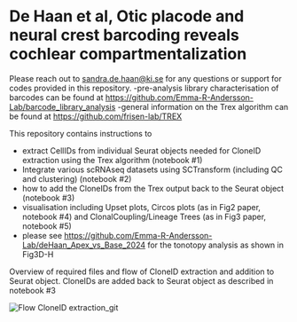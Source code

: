 # De Haan et al, Otic placode and neural crest barcoding reveals cochlear compartmentalization 
Please reach out to sandra.de.haan@ki.se for any questions or support for codes provided in this repository. 
-pre-analysis library characterisation of barcodes can be found at https://github.com/Emma-R-Andersson-Lab/barcode_library_analysis 
-general information on the Trex algorithm can be found at https://github.com/frisen-lab/TREX


This repository contains instructions to 
- extract CellIDs from individual Seurat objects needed for CloneID extraction using the Trex algorithm (notebook #1)
- Integrate various scRNAseq datasets using SCTransform (including QC and clustering) (notebook #2)
- how to add the CloneIDs from the Trex output back to the Seurat object (notebook #3)
- visualisation including Upset plots, Circos plots (as in Fig2 paper, notebook #4)  and ClonalCoupling/Lineage Trees (as in Fig3 paper, notebook #5)
- please see https://github.com/Emma-R-Andersson-Lab/deHaan_Apex_vs_Base_2024 for the tonotopy analysis as shown in Fig3D-H


Overview of required files and flow of CloneID extraction and addition to Seurat object. CloneIDs are added back to Seurat object as described in notebook #3
  
![Flow CloneID extraction_git](https://github.com/user-attachments/assets/330d53ce-868d-4dbb-9e72-bf41b6681594)
